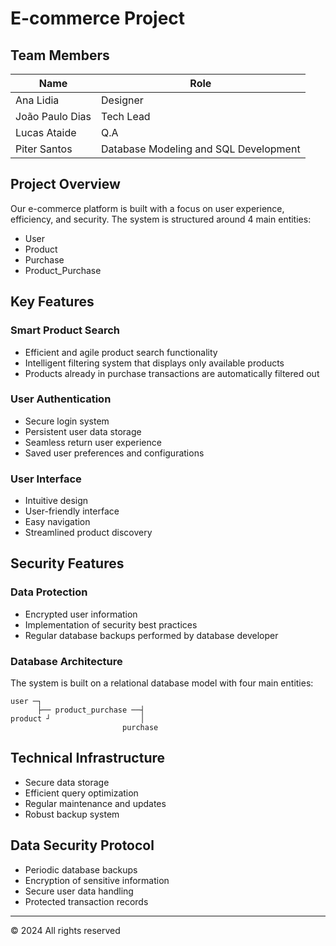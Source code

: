 # E-commerce Project

## Team Members

| Name | Role |
|------|------|
| Ana Lidia | Designer |
| João Paulo Dias | Tech Lead |
| Lucas Ataide | Q.A |
| Piter Santos | Database Modeling and SQL Development |

## Project Overview

Our e-commerce platform is built with a focus on user experience, efficiency, and security. The system is structured around 4 main entities:
- User
- Product
- Purchase
- Product_Purchase

## Key Features

### Smart Product Search
- Efficient and agile product search functionality
- Intelligent filtering system that displays only available products
- Products already in purchase transactions are automatically filtered out

### User Authentication
- Secure login system
- Persistent user data storage
- Seamless return user experience
- Saved user preferences and configurations

### User Interface
- Intuitive design
- User-friendly interface
- Easy navigation
- Streamlined product discovery

## Security Features

### Data Protection
- Encrypted user information
- Implementation of security best practices
- Regular database backups performed by database developer

### Database Architecture
The system is built on a relational database model with four main entities:
```
user ─┐
      ├── product_purchase ──┤
product ┘                    │
                         purchase
```

## Technical Infrastructure
- Secure data storage
- Efficient query optimization
- Regular maintenance and updates
- Robust backup system

## Data Security Protocol
- Periodic database backups
- Encryption of sensitive information
- Secure user data handling
- Protected transaction records

---

© 2024 All rights reserved
